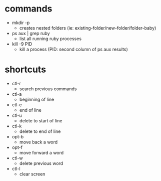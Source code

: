 # commands
* mkdir -p
  * creates nested folders (ie: existing-folder/new-folder/folder-baby)
* ps aux | grep ruby
  * list all running ruby processes
* kill -9 PID 
  * kill a process (PID: second column of ps aux results)

# shortcuts
* ctl-r
  * search previous commands
* ctl-a
  * beginning of line
* ctl-e
  * end of line
* ctl-u
  * delete to start of line
* ctl-k
  * delete to end of line
* opt-b
  * move back a word
* opt-f
  * move forward a word
* ctl-w
  * delete previous word
* ctl-l
  * clear screen

